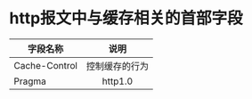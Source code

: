  # http报文中与缓存相关的首部字段
 |     字段名称    |        说明
 |-----------------|:-------:|     
 |Cache-Control    |      控制缓存的行为|
 |Pragma           |   http1.0  |s